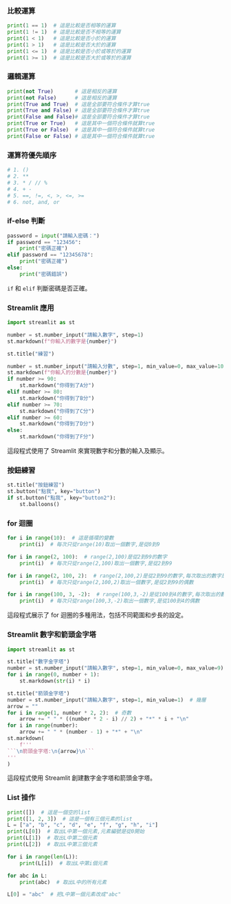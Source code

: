 
### 比較運算

```python
print(1 == 1)  # 這是比較是否相等的運算
print(1 != 1)  # 這是比較是否不相等的運算
print(1 < 1)   # 這是比較是否小於的運算
print(1 > 1)   # 這是比較是否大於的運算
print(1 <= 1)  # 這是比較是否小於或等於的運算
print(1 >= 1)  # 這是比較是否大於或等於的運算
```

### 邏輯運算

```python
print(not True)       # 這是相反的運算
print(not False)      # 這是相反的運算
print(True and True)  # 這是全部要符合條件才算true
print(True and False) # 這是全部要符合條件才算true
print(False and False)# 這是全部要符合條件才算true
print(True or True)   # 這是其中一個符合條件就算true
print(True or False)  # 這是其中一個符合條件就算true
print(False or False) # 這是其中一個符合條件就算true
```

### 運算符優先順序

```python
# 1. ()
# 2. **
# 3. * / // %
# 4. + -
# 5. ==, !=, <, >, <=, >=
# 6. not, and, or
```

### if-else 判斷

```python
password = input("請輸入密碼：")
if password == "123456":
    print("密碼正確")
elif password == "12345678":
    print("密碼正確")
else:
    print("密碼錯誤")
```

`if` 和 `elif` 判斷密碼是否正確。

### Streamlit 應用

```python
import streamlit as st

number = st.number_input("請輸入數字", step=1)
st.markdown(f"你輸入的數字是{number}")

st.title("練習")

number = st.number_input("請輸入分數", step=1, min_value=0, max_value=100)
st.markdown(f"你輸入的分數是{number}")
if number >= 90:
    st.markdown("你得到了A分")
elif number >= 80:
    st.markdown("你得到了B分")
elif number >= 70:
    st.markdown("你得到了C分")
elif number >= 60:
    st.markdown("你得到了D分")
else:
    st.markdown("你得到了F分")
```

這段程式使用了 Streamlit 來實現數字和分數的輸入及顯示。

### 按鈕練習

```python
st.title("按鈕練習")
st.button("點我", key="button")
if st.button("點我", key="button2"):
    st.balloons()
```

### for 迴圈

```python
for i in range(10):  # 這是循環的變數
    print(i)  # 每次只從range(10)取出一個數字,是從0到9

for i in range(2, 100):  # range(2,100)是從2到99的數字
    print(i)  # 每次只從range(2,100)取出一個數字,是從2到99

for i in range(2, 100, 2):  # range(2,100,2)是從2到99的數字,每次取出的數字是2的倍數
    print(i)  # 每次只從range(2,100,2)取出一個數字,是從2到99的偶數

for i in range(100, 3, -2):  # range(100,3,-2)是從100到4的數字,每次取出的數字是偶數
    print(i)  # 每次只從range(100,3,-2)取出一個數字,是從100到4的偶數
```

這段程式展示了 for 迴圈的多種用法，包括不同範圍和步長的設定。

### Streamlit 數字和箭頭金字塔

```python
import streamlit as st

st.title("數字金字塔")
number = st.number_input("請輸入數字", step=1, min_value=0, max_value=9)
for i in range(0, number + 1):
    st.markdown(str(i) * i)

st.title("箭頭金字塔")
number = st.number_input("請輸入數字", step=1, min_value=1)  # 幾層
arrow = ""
for i in range(1, number * 2, 2):  # 奇數
    arrow += " " * ((number * 2 - i) // 2) + "*" * i + "\n"
for i in range(number):
    arrow += " " * (number - 1) + "*" + "\n"
st.markdown(
    f'''
```\n箭頭金字塔:\n{arrow}\n```
'''
)
```

這段程式使用 Streamlit 創建數字金字塔和箭頭金字塔。

### List 操作

```python
print([])  # 這是一個空的list
print([1, 2, 3])  # 這是一個有三個元素的list
L = ["a", "b", "c", "d", "e", "f", "g", "h", "i"]
print(L[0])  # 取出L中第一個元素,元素編號是從0開始
print(L[1])  # 取出L中第二個元素
print(L[2])  # 取出L中第三個元素

for i in range(len(L)):
    print(L[i])  # 取出L中第i個元素

for abc in L:
    print(abc)  # 取出L中的所有元素

L[0] = "abc"  # 把L中第一個元素改成"abc"
```
